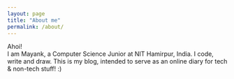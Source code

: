 ```yaml
---
layout: page
title: "About me"
permalink: /about/
---
```


Ahoi!  
I am Mayank, a Computer Science Junior at NIT Hamirpur, India. I code, write and draw.
This is my blog, intended to serve as an online diary for tech & non-tech stuff! :)
